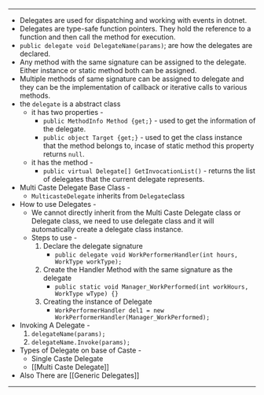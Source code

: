 
---
- Delegates are used for dispatching and working with events in dotnet.
- Delegates are type-safe function pointers. They hold the reference to a function and then call the method for execution.
- `public delegate void DelegateName(params)`; are how the delegates are declared.
- Any method with the same signature can be assigned to the delegate. Either instance or static method both can be assigned.
- Multiple methods of same signature can be assigned to delegate and they can be the implementation of callback or iterative calls to various methods.
- the `delegate` is a abstract class
	- it has two properties -
		- `public MethodInfo Method {get;}` - used to get the information of the delegate.
		- `public object Target {get;}` - used to get the class instance that the method belongs to, incase of static method this property returns `null`.
	- it has the method -
		- `public virtual Delegate[] GetInvocationList()` - returns the list of delegates that the current delegate represents.
- Multi Caste Delegate Base Class - 
	- `MulticasteDelegate` inherits from `Delegate`class
- How to use Delegates - 
	- We cannot directly inherit from the Multi Caste Delegate class or Delegate class, we need to use delegate class and it will automatically create a delegate class instance.
	- Steps to use - 
		1. Declare the delegate signature 
			- `public delegate void WorkPerformerHandler(int hours, WorkType workType);`
		2. Create the Handler Method with the same signature as the delegate
			- `public static void Manager_WorkPerformed(int workHours, WorkType wType) {}`
		3. Creating the instance of Delegate
			- `WorkPerformerHandler del1 = new WorkPerformerHandler(Manager_WorkPerformed);`
- Invoking A Delegate - 
	1. `delegateName(params);`
	2. `delegateName.Invoke(params);`
- Types of Delegate on base of Caste - 
	- Single Caste Delegate
	- [[Multi Caste Delegate]]
- Also There are [[Generic Delegates]]
---